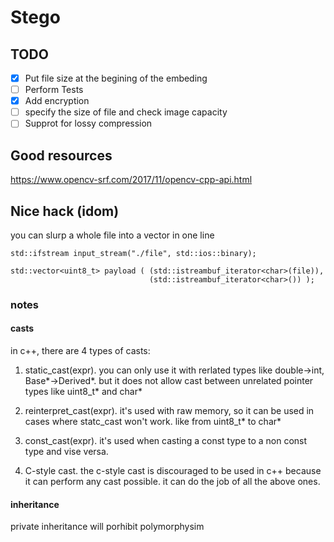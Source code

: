 # Stego

## TODO
  * [x] Put file size at the begining of the embeding
  * [ ] Perform Tests
  * [x] Add encryption
  * [ ] specify the size of file and check image capacity
  * [ ] Supprot for lossy compression

## Good resources

https://www.opencv-srf.com/2017/11/opencv-cpp-api.html

## Nice hack (idom)

you can slurp a whole file into a vector in one line

```language: c++ 
std::ifstream input_stream("./file", std::ios::binary);

std::vector<uint8_t> payload ( (std::istreambuf_iterator<char>(file)), 
	                           (std::istreambuf_iterator<char>()) );
```


### notes 

#### casts
 in c++, there are 4 types of casts:
 1. static_cast<type>(expr). you can only use it with rerlated types
 like double->int, Base*->Derived*. but it does not allow cast between
 unrelated pointer types like uint8_t* and char*

 2. reinterpret_cast<type>(expr). it's used with raw memory, so it can 
 be used in cases where statc_cast won't work.
 like from uint8_t* to char*
 
 3. const_cast<type>(expr). it's used when casting a const type to a non
 const type and vise versa.
 
 4. C-style cast. the c-style cast is discouraged to be used in c++ because
 it can perform any cast possible. it can do the job of all the above ones.


#### inheritance

private inheritance will porhibit polymorphysim
